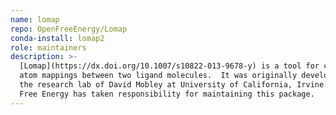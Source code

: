 ```yaml
---
name: lomap
repo: OpenFreeEnergy/Lomap
conda-install: lomap2
role: maintainers
description: >-
  [Lomap](https://dx.doi.org/10.1007/s10822-013-9678-y) is a tool for creating
  atom mappings between two ligand molecules.  It was originally developed by
  the research lab of David Mobley at University of California, Irvine. Open
  Free Energy has taken responsibility for maintaining this package.
---
```

